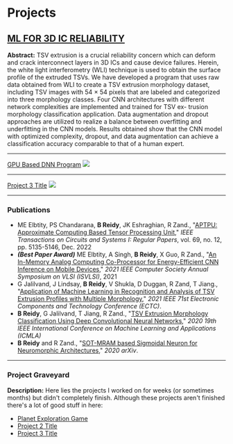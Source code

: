 # Projects
## [ML FOR 3D IC RELIABILITY](https://www.icaslab.com/research/ml-3d-ic-reliability)
**Abstract:**
 TSV extrusion is a crucial reliability concern which can deform and crack interconnect layers in 3D ICs and cause device failures. Herein, the white light interferometry (WLI) technique is used to obtain the surface profile of the extruded TSVs. We have developed a program that uses raw data obtained from WLI to create a TSV extrusion morphology dataset, including TSV images with 54 × 54 pixels that are labeled and categorized into three morphology classes. Four CNN architectures with different network complexities are implemented and trained for TSV ex- trusion morphology classification application. Data augmentation and dropout approaches are utilized to realize a balance between overfitting and underfitting in the CNN models. Results obtained show that the CNN model with optimized complexity, dropout, and data augmentation can achieve a classification accuracy comparable to that of a human expert.

---
[GPU Based DNN Program](https://github.com/iCAS-Lab/CUDA-Neural-Network)
<img src="images/dummy_thumbnail.jpg?raw=true"/>

---
[Project 3 Title](http://example.com/)
<img src="images/dummy_thumbnail.jpg?raw=true"/>

---
### Publications

- ME Elbtity, PS Chandarana, **B Reidy**, JK Eshraghian, R Zand., "[APTPU: Approximate Computing Based Tensor Processing Unit](https://ieeexplore.ieee.org/abstract/document/9901385)," *IEEE Transactions on Circuits and Systems I: Regular Papers*, vol. 69, no. 12, pp. 5135-5146, Dec. 2022
- ***(Best Paper Award)*** ME Elbtity, A Singh, **B Reidy**, X Guo, R Zand., "[An In-Memory Analog Computing Co-Processor for Energy-Efficient CNN Inference on Mobile Devices](http://example.com/)," *2021 IEEE Computer Society Annual Symposium on VLSI (ISVLSI)*, 2021
- G Jalilvand, J Lindsay, **B Reidy**, V Shukla, D Duggan, R Zand, T Jiang., "[Application of Machine Learning in Recognition and Analysis of TSV Extrusion Profiles with Multiple Morphology](https://ieeexplore.ieee.org/abstract/document/9501584)," *2021 IEEE 71st Electronic Components and Technology Conference (ECTC)*.
- **B Reidy**, G Jalilvand, T Jiang, R Zand., "[TSV Extrusion Morphology Classification Using Deep Convolutional Neural Networks](https://ieeexplore.ieee.org/abstract/document/9356292)," *2020 19th IEEE International Conference on Machine Learning and Applications (ICMLA)*
- **B Reidy** and R Zand., "[SOT-MRAM based Sigmoidal Neuron for Neuromorphic Architectures](https://arxiv.org/abs/2006.01238)," *2020 arXiv*.

---
### Project Graveyard
**Description:** Here lies the projects I worked on for weeks (or sometimes months) but didn't completely finish. Although these projects aren't finished there's a lot of good stuff in here:
- [Planet Exploration Game](/planet_exploration)
- [Project 2 Title](/pdf/sample_presentation.pdf)
- [Project 3 Title](http://example.com/)